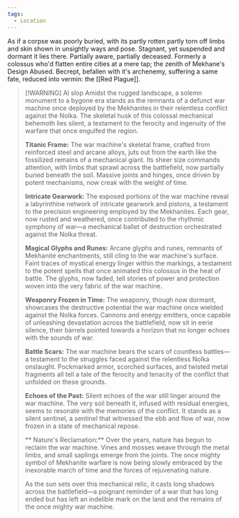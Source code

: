 ```yaml
---
tags:
  - Location
---
```

As if a corpse was poorly buried, with its partly rotten partly torn off limbs and skin shown in unsightly ways and pose. 
Stagnant, yet suspended and dormant it lies there. 
Partially aware, partially deceased. 
Formerly a colossus who'd flatten entire cities at a mere tap; the zenith of Mekhane's Design Abused. 
Becrept, befallen with it's archenemy, suffering a same fate, reduced into vermin: the [[Red Plague]]. 



> [!WARNING] AI slop
> Amidst the rugged landscape, a solemn monument to a bygone era stands as the remnants of a defunct war machine once deployed by the Mekhanites in their relentless conflict against the Nolka. The skeletal husk of this colossal mechanical behemoth lies silent, a testament to the ferocity and ingenuity of the warfare that once engulfed the region.
> 
> **Titanic Frame:**
The war machine's skeletal frame, crafted from reinforced steel and arcane alloys, juts out from the earth like the fossilized remains of a mechanical giant. Its sheer size commands attention, with limbs that sprawl across the battlefield, now partially buried beneath the soil. Massive joints and hinges, once driven by potent mechanisms, now creak with the weight of time.
>
> **Intricate Gearwork:**
The exposed portions of the war machine reveal a labyrinthine network of intricate gearwork and pistons, a testament to the precision engineering employed by the Mekhanites. Each gear, now rusted and weathered, once contributed to the rhythmic symphony of war—a mechanical ballet of destruction orchestrated against the Nolka threat.
>
>**Magical Glyphs and Runes:**
Arcane glyphs and runes, remnants of Mekhanite enchantments, still cling to the war machine's surface. Faint traces of mystical energy linger within the markings, a testament to the potent spells that once animated this colossus in the heat of battle. The glyphs, now faded, tell stories of power and protection woven into the very fabric of the war machine.
>
>**Weaponry Frozen in Time:**
The weaponry, though now dormant, showcases the destructive potential the war machine once wielded against the Nolka forces. Cannons and energy emitters, once capable of unleashing devastation across the battlefield, now sit in eerie silence, their barrels pointed towards a horizon that no longer echoes with the sounds of war.
>
> **Battle Scars:**
The war machine bears the scars of countless battles—a testament to the struggles faced against the relentless Nolka onslaught. Pockmarked armor, scorched surfaces, and twisted metal fragments all tell a tale of the ferocity and tenacity of the conflict that unfolded on these grounds.
>
>**Echoes of the Past:**
Silent echoes of the war still linger around the war machine. The very soil beneath it, infused with residual energies, seems to resonate with the memories of the conflict. It stands as a silent sentinel, a sentinel that witnessed the ebb and flow of war, now frozen in a state of mechanical repose.
>
>**
>Nature's Reclamation:**
Over the years, nature has begun to reclaim the war machine. Vines and mosses weave through the metal limbs, and small saplings emerge from the joints. The once mighty symbol of Mekhanite warfare is now being slowly embraced by the inexorable march of time and the forces of rejuvenating nature.
>
>As the sun sets over this mechanical relic, it casts long shadows across the battlefield—a poignant reminder of a war that has long ended but has left an indelible mark on the land and the remains of the once mighty war machine.
